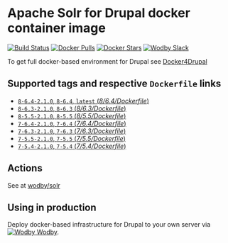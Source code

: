 # Apache Solr for Drupal docker container image 

[![Build Status](https://travis-ci.org/wodby/drupal-solr.svg?branch=master)](https://travis-ci.org/wodby/drupal-solr)
[![Docker Pulls](https://img.shields.io/docker/pulls/wodby/drupal-solr.svg)](https://hub.docker.com/r/wodby/drupal-solr)
[![Docker Stars](https://img.shields.io/docker/stars/wodby/drupal-solr.svg)](https://hub.docker.com/r/wodby/drupal-solr)
[![Wodby Slack](http://slack.wodby.com/badge.svg)](http://slack.wodby.com)

To get full docker-based environment for Drupal see [Docker4Drupal](http://docker4drupal.org)

## Supported tags and respective `Dockerfile` links

- [`8-6.4-2.1.0`, `8-6.4`, `latest` (*8/6.4/Dockerfile*)](https://github.com/wodby/drupal-solr/tree/master/8/6.4/Dockerfile)
- [`8-6.3-2.1.0`, `8-6.3` (*8/6.3/Dockerfile*)](https://github.com/wodby/drupal-solr/tree/master/8/6.3/Dockerfile)
- [`8-5.5-2.1.0`, `8-5.5` (*8/5.5/Dockerfile*)](https://github.com/wodby/drupal-solr/tree/master/8/5.5/Dockerfile)
- [`7-6.4-2.1.0`, `7-6.4` (*7/6.4/Dockerfile*)](https://github.com/wodby/drupal-solr/tree/master/7/6.4/Dockerfile)
- [`7-6.3-2.1.0`, `7-6.3` (*7/6.3/Dockerfile*)](https://github.com/wodby/drupal-solr/tree/master/7/6.3/Dockerfile)
- [`7-5.5-2.1.0`, `7-5.5` (*7/5.5/Dockerfile*)](https://github.com/wodby/drupal-solr/tree/master/7/5.5/Dockerfile)
- [`7-5.4-2.1.0`, `7-5.4` (*7/5.4/Dockerfile*)](https://github.com/wodby/drupal-solr/tree/master/7/5.4/Dockerfile)

## Actions

See at [wodby/solr](https://github.com/wodby/solr) 

## Using in production

Deploy docker-based infrastructure for Drupal to your own server via [![Wodby](https://www.google.com/s2/favicons?domain=wodby.com) Wodby](https://wodby.com).
